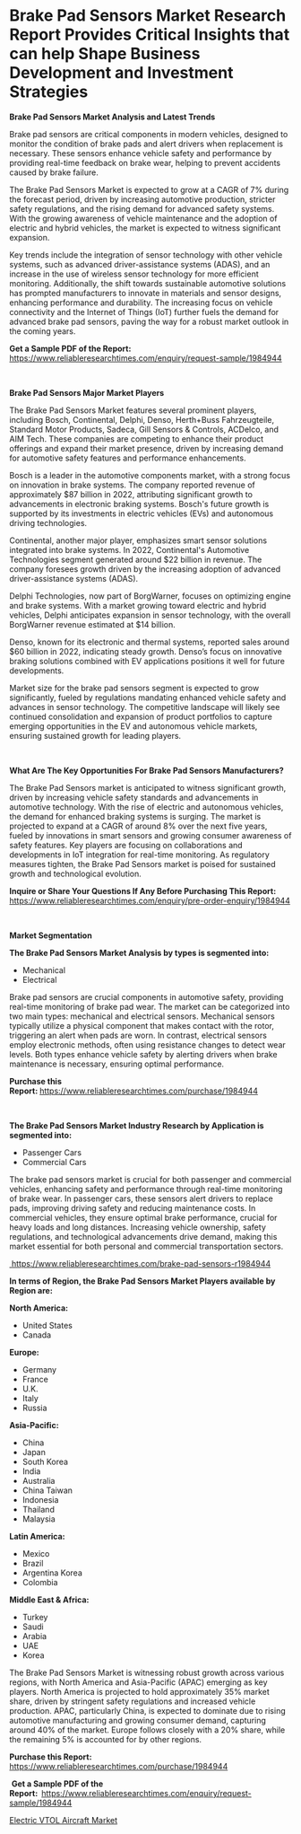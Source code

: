 <p><h1>Brake Pad Sensors Market Research Report Provides Critical Insights that can help Shape Business Development and Investment Strategies</h1></p><p><strong>Brake Pad Sensors Market Analysis and Latest Trends</strong></p>
<p><p>Brake pad sensors are critical components in modern vehicles, designed to monitor the condition of brake pads and alert drivers when replacement is necessary. These sensors enhance vehicle safety and performance by providing real-time feedback on brake wear, helping to prevent accidents caused by brake failure. </p><p>The Brake Pad Sensors Market is expected to grow at a CAGR of 7% during the forecast period, driven by increasing automotive production, stricter safety regulations, and the rising demand for advanced safety systems. With the growing awareness of vehicle maintenance and the adoption of electric and hybrid vehicles, the market is expected to witness significant expansion. </p><p>Key trends include the integration of sensor technology with other vehicle systems, such as advanced driver-assistance systems (ADAS), and an increase in the use of wireless sensor technology for more efficient monitoring. Additionally, the shift towards sustainable automotive solutions has prompted manufacturers to innovate in materials and sensor designs, enhancing performance and durability. The increasing focus on vehicle connectivity and the Internet of Things (IoT) further fuels the demand for advanced brake pad sensors, paving the way for a robust market outlook in the coming years.</p></p>
<p><strong>Get a Sample PDF of the Report:&nbsp;</strong> <a href="https://www.reliableresearchtimes.com/enquiry/request-sample/1984944?utm_campaign=2267&utm_medium=2&utm_source=Github&utm_content=ia&utm_term=30032025&utm_id=brake-pad-sensors">https://www.reliableresearchtimes.com/enquiry/request-sample/1984944</a></p>
<p>&nbsp;</p>
<p><strong>Brake Pad Sensors Major Market Players</strong></p>
<p><p>The Brake Pad Sensors Market features several prominent players, including Bosch, Continental, Delphi, Denso, Herth+Buss Fahrzeugteile, Standard Motor Products, Sadeca, Gill Sensors & Controls, ACDelco, and AIM Tech. These companies are competing to enhance their product offerings and expand their market presence, driven by increasing demand for automotive safety features and performance enhancements.</p><p>Bosch is a leader in the automotive components market, with a strong focus on innovation in brake systems. The company reported revenue of approximately $87 billion in 2022, attributing significant growth to advancements in electronic braking systems. Bosch's future growth is supported by its investments in electric vehicles (EVs) and autonomous driving technologies.</p><p>Continental, another major player, emphasizes smart sensor solutions integrated into brake systems. In 2022, Continental's Automotive Technologies segment generated around $22 billion in revenue. The company foresees growth driven by the increasing adoption of advanced driver-assistance systems (ADAS).</p><p>Delphi Technologies, now part of BorgWarner, focuses on optimizing engine and brake systems. With a market growing toward electric and hybrid vehicles, Delphi anticipates expansion in sensor technology, with the overall BorgWarner revenue estimated at $14 billion.</p><p>Denso, known for its electronic and thermal systems, reported sales around $60 billion in 2022, indicating steady growth. Denso’s focus on innovative braking solutions combined with EV applications positions it well for future developments.</p><p>Market size for the brake pad sensors segment is expected to grow significantly, fueled by regulations mandating enhanced vehicle safety and advances in sensor technology. The competitive landscape will likely see continued consolidation and expansion of product portfolios to capture emerging opportunities in the EV and autonomous vehicle markets, ensuring sustained growth for leading players.</p></p>
<p>&nbsp;</p>
<p><strong>What Are The Key Opportunities For Brake Pad Sensors Manufacturers?</strong></p>
<p><p>The Brake Pad Sensors market is anticipated to witness significant growth, driven by increasing vehicle safety standards and advancements in automotive technology. With the rise of electric and autonomous vehicles, the demand for enhanced braking systems is surging. The market is projected to expand at a CAGR of around 8% over the next five years, fueled by innovations in smart sensors and growing consumer awareness of safety features. Key players are focusing on collaborations and developments in IoT integration for real-time monitoring. As regulatory measures tighten, the Brake Pad Sensors market is poised for sustained growth and technological evolution.</p></p>
<p><strong>Inquire or Share Your Questions If Any Before Purchasing This Report:</strong> <a href="https://www.reliableresearchtimes.com/enquiry/pre-order-enquiry/1984944?utm_campaign=2267&utm_medium=2&utm_source=Github&utm_content=ia&utm_term=30032025&utm_id=brake-pad-sensors">https://www.reliableresearchtimes.com/enquiry/pre-order-enquiry/1984944</a></p>
<p>&nbsp;</p>
<p><strong>Market Segmentation</strong></p>
<p><strong>The Brake Pad Sensors Market Analysis by types is segmented into:</strong></p>
<p><ul><li>Mechanical</li><li>Electrical</li></ul></p>
<p><p>Brake pad sensors are crucial components in automotive safety, providing real-time monitoring of brake pad wear. The market can be categorized into two main types: mechanical and electrical sensors. Mechanical sensors typically utilize a physical component that makes contact with the rotor, triggering an alert when pads are worn. In contrast, electrical sensors employ electronic methods, often using resistance changes to detect wear levels. Both types enhance vehicle safety by alerting drivers when brake maintenance is necessary, ensuring optimal performance.</p></p>
<p><strong>Purchase this Report:&nbsp;</strong><a href="https://www.reliableresearchtimes.com/purchase/1984944?utm_campaign=2267&utm_medium=2&utm_source=Github&utm_content=ia&utm_term=30032025&utm_id=brake-pad-sensors">https://www.reliableresearchtimes.com/purchase/1984944</a></p>
<p>&nbsp;</p>
<p><strong>The Brake Pad Sensors Market Industry Research by Application is segmented into:</strong></p>
<p><ul><li>Passenger Cars</li><li>Commercial Cars</li></ul></p>
<p><p>The brake pad sensors market is crucial for both passenger and commercial vehicles, enhancing safety and performance through real-time monitoring of brake wear. In passenger cars, these sensors alert drivers to replace pads, improving driving safety and reducing maintenance costs. In commercial vehicles, they ensure optimal brake performance, crucial for heavy loads and long distances. Increasing vehicle ownership, safety regulations, and technological advancements drive demand, making this market essential for both personal and commercial transportation sectors.</p></p>
<p><a href="https://www.reliableresearchtimes.com/brake-pad-sensors-r1984944?utm_campaign=2267&utm_medium=2&utm_source=Github&utm_content=ia&utm_term=30032025&utm_id=brake-pad-sensors">&nbsp;https://www.reliableresearchtimes.com/brake-pad-sensors-r1984944</a></p>
<p><strong>In terms of Region, the Brake Pad Sensors Market Players available by Region are:</strong></p>
<p>
    <p> <strong> North America: </strong>
        <ul>
            <li>United States</li>
            <li>Canada</li>
        </ul>
        </p> 
    <p> <strong> Europe: </strong>
        <ul>
            <li>Germany</li>
            <li>France</li>
            <li>U.K.</li>
            <li>Italy</li>
            <li>Russia</li>
        </ul>
        </p> 
    <p> <strong> Asia-Pacific: </strong>
        <ul>
            <li>China</li>
            <li>Japan</li>
            <li>South Korea</li>
            <li>India</li>
            <li>Australia</li>
            <li>China Taiwan</li>
            <li>Indonesia</li>
            <li>Thailand</li>
            <li>Malaysia</li>
        </ul>
        </p> 
    <p> <strong> Latin America: </strong>
        <ul>
            <li>Mexico</li>
            <li>Brazil</li>
            <li>Argentina Korea</li>
            <li>Colombia</li>
        </ul>
        </p> 
    <p> <strong> Middle East & Africa: </strong>
        <ul>
            <li>Turkey</li>
            <li>Saudi</li>
            <li>Arabia</li>
            <li>UAE</li>
            <li>Korea</li>
        </ul>
    </p>
    </p>
<p><p>The Brake Pad Sensors Market is witnessing robust growth across various regions, with North America and Asia-Pacific (APAC) emerging as key players. North America is projected to hold approximately 35% market share, driven by stringent safety regulations and increased vehicle production. APAC, particularly China, is expected to dominate due to rising automotive manufacturing and growing consumer demand, capturing around 40% of the market. Europe follows closely with a 20% share, while the remaining 5% is accounted for by other regions.</p></p>
<p><strong>Purchase this Report: </strong><a href="https://www.reliableresearchtimes.com/purchase/1984944?utm_campaign=2267&utm_medium=2&utm_source=Github&utm_content=ia&utm_term=30032025&utm_id=brake-pad-sensors">https://www.reliableresearchtimes.com/purchase/1984944</a></p>
<p>&nbsp;<strong>Get a Sample PDF of the Report:&nbsp;&nbsp;</strong><a href="https://www.reliableresearchtimes.com/enquiry/request-sample/1984944?utm_campaign=2267&utm_medium=2&utm_source=Github&utm_content=ia&utm_term=30032025&utm_id=brake-pad-sensors">https://www.reliableresearchtimes.com/enquiry/request-sample/1984944</a></p>
<p><strong></strong></p>
<p><p><a href="https://github.com/klindsey95/Market-Research-Report-List-1/blob/main/electric-vtol-aircraft-market.md?utm_campaign=2267&utm_medium=2&utm_source=Github&utm_content=ia&utm_term=30032025&utm_id=brake-pad-sensors">Electric VTOL Aircraft Market</a></p></p>